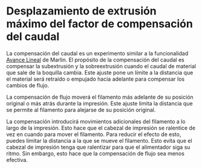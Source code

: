 Desplazamiento de extrusión máximo del factor de compensación del caudal 
====
La compensación del caudal es un experimento similar a la funcionalidad [Avance Lineal](http://marlinfw.org/docs/features/lin_advance.html) de Marlin. El propósito de la compensación del caudal es compensar la subextrusión y la sobreextrusión cuando el caudal de material que sale de la boquilla cambia. Este ajuste pone un límite a la distancia que el material será retraído o empujado hacia adelante para compensar los cambios de flujo.

La compensación de flujo moverá el filamento más adelante de su posición original o más atrás durante la impresión. Este ajuste limita la distancia que se permite al filamento para alejarse de su posición original.

La compensación introducirá movimientos adicionales del filamento a lo largo de la impresión. Esto hace que el cabezal de impresión se ralentice de vez en cuando para mover el filamento. Para reducir el efecto de esto, puedes limitar la distancia a la que se mueve el filamento. Esto evita que el cabezal de impresión tenga que ralentizar para que el alimentador siga su ritmo. Sin embargo, esto hace que la compensación de flujo sea menos efectiva.